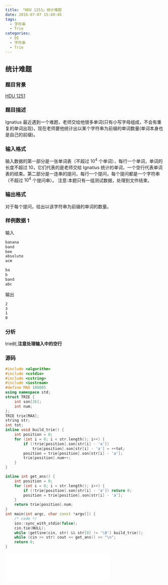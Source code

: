 ```yaml
---
title: 「HDU 1251」统计难题
date: 2016-07-07 15:49:45
tags:
  - 字符串
  - Trie
categories:
  - OI
  - 字符串
  - Trie
---
```

## 统计难题
### 题目背景
[HDU 1251](http://acm.hdu.edu.cn/showproblem.php?pid=1251)
### 题目描述
Ignatius 最近遇到一个难题，老师交给他很多单词(只有小写字母组成，不会有重复的单词出现)，现在老师要他统计出以某个字符串为前缀的单词数量(单词本身也是自己的前缀)。
### 输入格式
输入数据的第一部分是一张单词表（不超过 $10^4$ 个单词），每行一个单词，单词的长度不超过 10，它们代表的是老师交给 Ignatius 统计的单词，一个空行代表单词表的结束。第二部分是一连串的提问，每行一个提问，每个提问都是一个字符串（不超过 $10^4$ 个提问串）。
注意:本题只有一组测试数据，处理到文件结束。
<!-- more -->
### 输出格式
对于每个提问，给出以该字符串为前缀的单词的数量。
### 样例数据 1
输入
``` bash
banana
band
bee
absolute
acm

ba
b
band
abc
```
输出
``` bash
2
3
1
0
```
### 分析
trie树,**注意处理输入中的空行**
### 源码
``` cpp
#include <algorithm>
#include <cstdio>
#include <cstring>
#include <iostream>
#define MAX 100005
using namespace std;
struct TRIE {
    int son[26];
    int num;
};
TRIE trie[MAX];
string str;
int tot;
inline void build_trie() {
    int position = 0;
    for (int i = 0; i < str.length(); i++) {
        if (!trie[position].son[str[i] - 'a'])
            trie[position].son[str[i] - 'a'] = ++tot;
        position = trie[position].son[str[i] - 'a'];
        trie[position].num++;
    }
}

inline int get_ans() {
    int position = 0;
    for (int i = 0; i < str.length(); i++) {
        if (!trie[position].son[str[i] - 'a']) return 0;
        position = trie[position].son[str[i] - 'a'];
    }
    return trie[position].num;
}
int main(int argc, char const *argv[]) {
    /* code */
    ios::sync_with_stdio(false);
    cin.tie(NULL);
    while (getline(cin, str) && str[0] != '\0') build_trie();
    while (cin >> str) cout << get_ans() << "\n";
    return 0;
}
```
<iframe frameborder="no" border="0" marginwidth="0" marginheight="0" width=330 height=86 src="//music.163.com/outchain/player?type=2&id=729836&auto=1&height=66"></iframe>